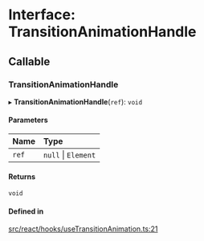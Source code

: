 # Interface: TransitionAnimationHandle

## Callable

### TransitionAnimationHandle

▸ **TransitionAnimationHandle**(`ref`): `void`

#### Parameters

| Name | Type |
| :------ | :------ |
| `ref` | ``null`` \| `Element` |

#### Returns

`void`

#### Defined in

[src/react/hooks/useTransitionAnimation.ts:21](https://github.com/inokawa/react-animatable/blob/dd9ec77/src/react/hooks/useTransitionAnimation.ts#L21)
